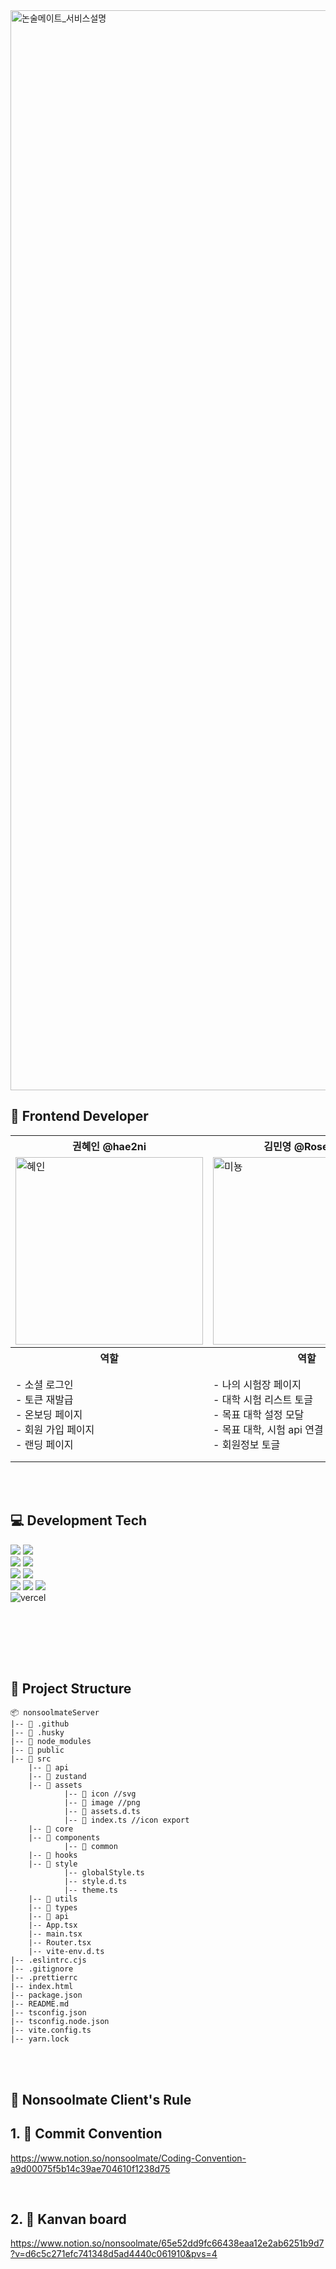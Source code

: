 <img width="1728" alt="논술메이트_서비스설명" src="https://github.com/nonsoolmate/NONSOOLMATE-CLIENT/assets/120544840/fcddc4f4-f155-49b4-a94e-1298003634ce" />

<br>


## 📓 Frontend Developer
<div align="center">
	<table>
  <th>권혜인 @hae2ni</th>
	<th>김민영 @Rose-my</th>
  <th>박소영 @qwp0</th>
	<th>이시연 @SynthiaLee</th>
	<tr>
		<td><img width="300" alt="혜인" src="https://github.com/nonsoolmate/NONSOOLMATE-CLIENT/assets/100409061/5f9c5746-f95d-4e10-9420-c733ae822ab2">
    </td>
		<td><img width="300" alt="미뇽" src="https://github.com/nonsoolmate/NONSOOLMATE-CLIENT/assets/100409061/d6620441-ae60-489e-9537-aa789141260e">
    </td>
    	<td><img width="300" alt="소영" src="https://github.com/nonsoolmate/NONSOOLMATE-CLIENT/assets/100409061/1872ad94-4d8e-4f47-a705-9eec958ecded">
    </td>
    	<td><img width="280" alt="시연" src="https://github.com/nonsoolmate/NONSOOLMATE-CLIENT/assets/100409061/9f6732c0-4884-4385-8773-466394199053">
    </td>
	</tr>
<th> 역할</th>
<th> 역할</th>
<th> 역할</th>
<th> 역할</th>
<tr>
<td>
- 소셜 로그인<br>
- 토큰 재발급 <br>
- 온보딩 페이지<br>
- 회원 가입 페이지<br>
- 랜딩 페이지<br>
</td>
<td>
- 나의 시험장 페이지<br>
- 대학 시험 리스트 토글<br>
- 목표 대학 설정 모달<br>
- 목표 대학, 시험 api 연결<br>
- 회원정보 토글 <br>
</td>
  <td>
- 시험 보기 페이지<br>
- 코치마크 화면<br>
- 모달창<br>
- 타이머<br>
- 이미지 페이지네이션<br>
- 이미지 압축 업로드<br>
</td>
  <td>
- 첨삭, 해제 창<br>
- pdf viewer<br>
- pdf 다운로드<br>
- pdf 전체화면 보기<br>
- 이미지 슬라이더<br>
</td>
</tr>
	</table>
</div>

<br>
<br>

## 💻 Development Tech
![](https://img.shields.io/badge/react-61DAFB.svg?style=for-the-badge&logo=react&logoColor=white) <img src="https://img.shields.io/badge/reactquery-FF4154?style=for-the-badge&logo=reactquery&logoColor=white">
<br>
<img src="https://img.shields.io/badge/typescript-3178C6?style=for-the-badge&logo=typescript&logoColor=white"> <img src="https://img.shields.io/badge/yarn-2C8EBB?style=for-the-badge&logo=yarn&logoColor=white">
<br>
<img src="https://img.shields.io/badge/styledcomponents-DB7093?style=for-the-badge&logo=styledcomponents&logoColor=white"> <img src="https://img.shields.io/badge/prettier-F7B93E?style=for-the-badge&logo=prettier&logoColor=white">
<br>
<img src="https://img.shields.io/badge/eslint-4B32C3?style=for-the-badge&logo=eslint&logoColor=white"> <img src="https://img.shields.io/badge/stylelint-263238?style=for-the-badge&logo=stylelint&logoColor=white"> <img src="https://img.shields.io/badge/github-181717.svg?style=for-the-badge&logo=github&logoColor=white">
<br>
<img  alt="vercel" src="https://img.shields.io/badge/vercel-000000?style=for-the-badge&logo=vercel&logoColor=white">
<br>

<br><br>


<br><br>
## 📂 Project Structure
~~~
📦 nonsoolmateServer
|-- 📁 .github
|-- 📁 .husky
|-- 📁 node_modules
|-- 📁 public
|-- 📁 src
	|-- 📁 api 
	|-- 📁 zustand
	|-- 📁 assets
			|-- 📁 icon //svg
			|-- 📁 image //png
			|-- 📁 assets.d.ts
			|-- 📁 index.ts //icon export
	|-- 📁 core 
	|-- 📁 components
			|-- 📁 common
	|-- 📁 hooks 
	|-- 📁 style
			|-- globalStyle.ts
			|-- style.d.ts
			|-- theme.ts
	|-- 📁 utils 
	|-- 📁 types 
	|-- 📁 api
	|-- App.tsx
	|-- main.tsx
	|-- Router.tsx
	|-- vite-env.d.ts
|-- .eslintrc.cjs
|-- .gitignore
|-- .prettierrc
|-- index.html
|-- package.json
|-- README.md
|-- tsconfig.json 
|-- tsconfig.node.json
|-- vite.config.ts
|-- yarn.lock
~~~
<br><br>

## 🔐 Nonsoolmate Client's Rule

## 1. 👻 Commit Convention
https://www.notion.so/nonsoolmate/Coding-Convention-a9d00075f5b14c39ae704610f1238d75


<br>

## 2. 🐤 Kanvan board
https://www.notion.so/nonsoolmate/65e52dd9fc66438eaa12e2ab6251b9d7?v=d6c5c271efc741348d5ad4440c061910&pvs=4


